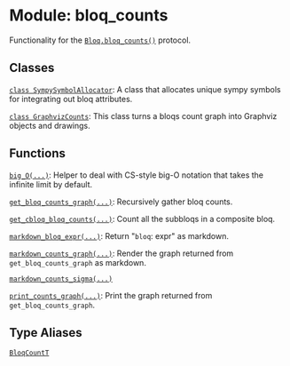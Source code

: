 # Module: bloq_counts


Functionality for the <a href="../../qualtran/Bloq.html#bloq_counts"><code>Bloq.bloq_counts()</code></a> protocol.



## Classes

[`class SympySymbolAllocator`](../../qualtran/resource_counting/SympySymbolAllocator.md): A class that allocates unique sympy symbols for integrating out bloq attributes.

[`class GraphvizCounts`](../../qualtran/resource_counting/GraphvizCounts.md): This class turns a bloqs count graph into Graphviz objects and drawings.

## Functions

[`big_O(...)`](../../qualtran/resource_counting/big_O.md): Helper to deal with CS-style big-O notation that takes the infinite limit by default.

[`get_bloq_counts_graph(...)`](../../qualtran/resource_counting/get_bloq_counts_graph.md): Recursively gather bloq counts.

[`get_cbloq_bloq_counts(...)`](../../qualtran/resource_counting/get_cbloq_bloq_counts.md): Count all the subbloqs in a composite bloq.

[`markdown_bloq_expr(...)`](../../qualtran/resource_counting/markdown_bloq_expr.md): Return "`bloq`: expr" as markdown.

[`markdown_counts_graph(...)`](../../qualtran/resource_counting/markdown_counts_graph.md): Render the graph returned from `get_bloq_counts_graph` as markdown.

[`markdown_counts_sigma(...)`](../../qualtran/resource_counting/markdown_counts_sigma.md)

[`print_counts_graph(...)`](../../qualtran/resource_counting/print_counts_graph.md): Print the graph returned from `get_bloq_counts_graph`.

## Type Aliases

[`BloqCountT`](../../qualtran/resource_counting/BloqCountT.md)


